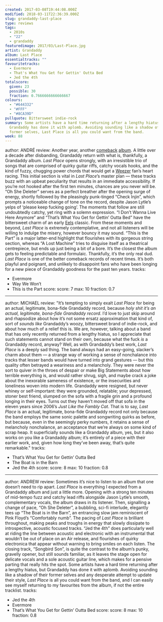 ```yaml
---
created: 2017-03-08T19:44:08.000Z
modified: 2018-03-11T22:36:39.000Z
slug: grandaddy-last-place
type: reviews
tags:
  - 2010s
  - "22"
  - grandaddy
featuredimage: 2017/03/Last-Place.jpg
artist: Grandaddy
album: Last Place
essentialtracks: ""
favouritetracks:
  - Evermore
  - That's What You Get for Gettin' Outta Bed
  - Jed the 4th
totalscore:
  given: 23
  possible: 30
  fraction: 0.7666666666666667
colours:
  - "#644332"
  - "#FFF"
  - "#8CA39D"
pullquote: Bittersweet indie-rock
summary: Some artists have a hard time returning after a lengthy hiatus, but
  Grandaddy has done it with aplomb. Avoiding sounding like a shadow of their
  former selves, Last Place is all you could want from the band.
week: 88
---
```

author: ANDRÉ
review: Another year, another
  [comeback](<https://audioxide.com/reviews/a-tribe-called-quest-we-got-it-from-here-thank-you-4-your-service/>)
  [album](<https://audioxide.com/reviews/blur-the-magic-whip/>). A little over a
  decade after disbanding, Grandaddy return with what is, thankfully, a
  Grandaddy album. *Last Place* opens strongly, with an irresistible trio of
  songs that are comprised of quirky guitar riffs, catchy vocals hooks, and the
  kind of fuzzy, chugging power chords that would get a
  [Weezer](<https://audioxide.com/reviews/the-blue-album/>) fan’s heart racing.
  This initial section is vital in *Last Place*’s master plan — these tracks
  buzz with an upbeat peculiarity that results in an immediate accessibility. If
  you’re not hooked after the first ten minutes, chances are you never will be.
  “Oh She Deleter” serves as a perfect breather after the opening surge of
  energy, shortly followed by the pleasingly punk-tinged “Check Injin”, which
  prompts a noticeable change of tone on the record, despite Jason Lytle’s yelps
  of ‘please keep fucking going’. The moments that follow are still undoubtedly
  catchy, yet ring with a solemn expression. “I Don’t Wanna Live Here Anymore”
  and “That’s What You Get for Gettin’ Outta Bed” have the bittersweet charm of
  an early [Eels](<https://audioxide.com/reviews/eels-daisies-of-the-galaxy/>)
  classic. From these moments and beyond, *Last Place* is extremely
  contemplative, and not all listeners will be willing to indulge the misery,
  however bouncy it may sound. “This is the Part” is a major latter-end
  highlight that flourishes with its gorgeous string section, whereas “A Lost
  Machine” tries to disguise itself as a theatrical centrepiece, but ends up
  just being a bit of a bore. It’s the closest the album gets to feeling
  predictable and formulaic. Thankfully, it’s the only real dud. *Last Place* is
  one of the better comeback records of recent times. It’s both playful and
  poignant, and unlikely to disappoint fans who have been longing for a new
  piece of Grandaddy goodness for the past ten years.
tracks:
  - Evermore
  - ­Way We Won’t
  - ­This is the Part
score:
  score: 7
  max: 10
  fraction: 0.7
---
author: MICHAEL
review: "It’s tempting to simply exalt *Last Place* for being an actual,
  legitimate, bona-fide Grandaddy record, because *holy shit it’s an actual,
  legitimate, bona-fide Grandaddy record*. I’d love to just skip around and
  rhapsodize about how it’s not some ersatz approximation that kind of, sort of
  *sounds like* Grandaddy’s woozy, bittersweet brand of indie-rock, and about
  how much of a relief this is. We are, however, talking about a band that has
  only recently returned from a lengthy hiatus, so I appreciate that such
  statements cannot stand on their own, because what the fuck *is* a Grandaddy
  record, anyway? Well, as with Grandaddy’s best work, *Last Place* is a deeply
  sad thing. The band always had an easy-going, slacker’s charm about them — a
  strange way of working a sense of nonchalance into tracks that lesser bands
  would have turned into grand gestures — but this quality often betrayed a
  weariness and a melancholy. They were never the sort to quiver in the throes
  of despair or make Big Statements about how terrible everything is, and would
  rather shrug, sigh, and maybe crack a joke about the inexorable sameness of
  existence, or the insecurities and loneliness woven into modern life.
  Grandaddy were resigned, but never whiney or self-important: they were
  grounded, relatable; your depressed, stoner best friend, slumped on the sofa
  with a fragile grin and a profound longing in their eyes. Turns out they
  haven’t moved off that sofa in the eleven years since 2006’s *Just Like the
  Fambly Cat*. That is to say, *Last Place* is an actual, legitimate, bona-fide
  Grandaddy record not only because the band employs the same sonic palette and
  songwriting quirks as before, but because, even in the seemingly perky
  numbers, it retains a sense of melancholy nonchalance, an acceptance that
  we’re always on some kind of scrap heap. It superficially sounds like a
  Grandaddy album, yes, but it also works on you like a Grandaddy album; it’s
  entirely of a piece with their earlier work, and, given how long they’ve been
  away, that’s quite remarkable."
tracks:
  - That’s What You Get for Gettin’ Outta Bed
  - ­The Boat is in the Barn
  - ­Jed the 4th
score:
  score: 8
  max: 10
  fraction: 0.8
---
author: ANDREW
review: Sometimes it’s nice to listen to an album that one doesn’t need to rip
  apart. *Last Place* is everything I expected from a Grandaddy album and just a
  little more. Opening with a strong ten minutes of mid-tempo fuzz and catchy
  lead riffs alongside Jason Lytle’s smooth, complementary vocals, the album
  draws in its listener. Then, signalling a change of pace, “Oh She Deleter”, a
  bubbling, sci-fi interlude, elegantly tees up “The Boat is in the Barn”, an
  entrancing slow jam reminiscent of Pink Floyd’s “Comfortably numb”. The pacing
  of *Last Place* is brilliant throughout, making peaks and troughs in energy
  that slowly dissipate to introspective, acoustic focused tracks. “Jed the 4th”
  does particularly well at riding the line between acoustic and electronic with
  an instrumental that wouldn’t be out of place on an Air release, and
  flourishes of quirky electronica that appear without warning to bring smiles
  on each listen. The closing track, “Songbird Son”, is quite the contrast to
  the album’s punky, gravelly opener, but still sounds familiar, as it leaves
  the stage open for delicate vocals and a sole acoustic guitar line, which
  makes for a pensive parting that really hits the spot. Some artists have a
  hard time returning after a lengthy hiatus, but Grandaddy has done it with
  aplomb. Avoiding sounding like a shadow of their former selves and any
  desperate attempt to update their style, *Last Place* is all you could want
  from the band, and I can easily see myself returning to my favourites from the
  album, if not the entire tracklist.
tracks:
  - Jed the 4th
  - ­Evermore
  - ­That’s What You Get for Gettin’ Outta Bed
score:
  score: 8
  max: 10
  fraction: 0.8
